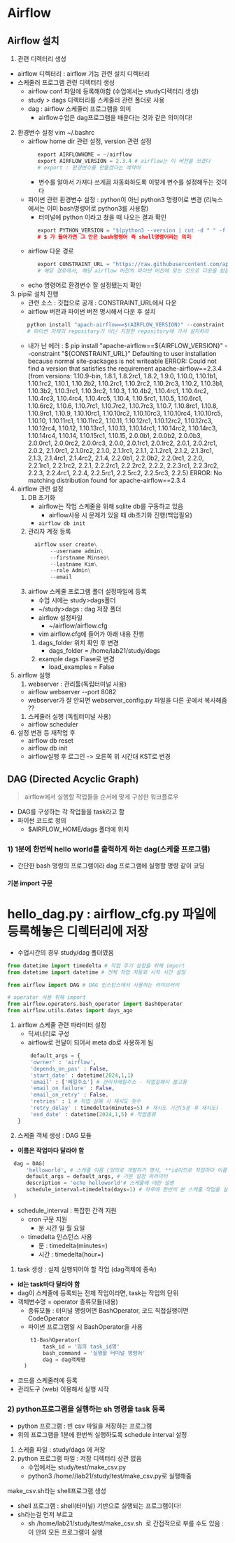# Airflow
## Airflow 설치
1. 관련 디렉터리 생성
  - airflow 디렉터리 : airflow 기능 관련 설치 디렉터리
  - 스케줄러 프로그램 관련 디렉터리 생성 
    - airflow conf 파일에 등록해야함 (수업에서는 study디렉터리 생성)
    - study > dags 디렉터리를 스케줄러 관련 폴더로 사용
    - dag : airflow 스케줄러 프로그램을 의미
      - airflow수업은 dag프로그램을 배운다는 것과 같은 의미이다!
2. 환경변수 설정
   vim ~/.bashrc 
   - airflow home dir 관련 설정, version 관련 설정
     ```python
        export AIRFLOWHOME = ~/airflow
        export AIRFLOW_VERSION = 2.3.4 # airflow는 이 버전을 쓰겠다 
        # export : 환경변수를 만들겠다는 예약어 
     ``` 
     - 변수를 알아서 가져다 쓰게끔 자동화하도록 이렇게 변수를 설정해두는 것이다 
   - 파이썬 관련 환경변수 설정 : python이 아닌 python3 명령어로 변경 (리눅스에서는 이미 bash명령어로 python3를 사용함)
     - 터미널에 python 이라고 쳤을 때 나오는 결과 확인 
     ```python
        export PYTHON_VERSION = "$(python3 --version | cut -d " " -f 2 | cut -d "." -f 1-2) 
        # $ 가 들어가면 그 안은 bash명령어 즉 shell명령어라는 의미 
     ``` 
   - airflow 다운 경로
     ```python
        export CONSTRAINT_URL = "https://raw.githubusercontent.com/apache/airflow/constraints-$(AIRFLOW_VERSION)/constraints-$(PYTHON_VERSION).txt"
        # 해당 경로에서, 해당 airflow 버전의 파이썬 버전에 맞는 것으로 다운을 받음  
     ```  
   - echo 명령어로 환경변수 잘 설정됐는지 확인 
3. pip로 설치 진행
   - 관련 소스 : 깃헙으로 공개  : CONSTRAINT_URL에서 다운
   - airflow 버전과 파이썬 버전 명시해서 다운 후 설치
   ```python
      python install "apach-airflow==$(AIRFLOW_VERSION)" --constraint "$(CONSTRAINT_URL)" 
      # 파이썬 자체의 repository가 아닌 지정한 repository에 가서 설치하라 
   ``` 
   - 내가 난 에러 : $ pip install "apache-airflow==${AIRFLOW_VERSION}" --constraint "${CONSTRAINT_URL}"
        Defaulting to user installation because normal site-packages is not writeable
        ERROR: Could not find a version that satisfies the requirement apache-airflow==2.3.4 (from versions: 1.10.9-bin, 1.8.1, 1.8.2rc1, 1.8.2, 1.9.0, 1.10.0, 1.10.1b1, 1.10.1rc2, 1.10.1, 1.10.2b2, 1.10.2rc1, 1.10.2rc2, 1.10.2rc3, 1.10.2, 1.10.3b1, 1.10.3b2, 1.10.3rc1, 1.10.3rc2, 1.10.3, 1.10.4b2, 1.10.4rc1, 1.10.4rc2, 1.10.4rc3, 1.10.4rc4, 1.10.4rc5, 1.10.4, 1.10.5rc1, 1.10.5, 1.10.6rc1, 1.10.6rc2, 1.10.6, 1.10.7rc1, 1.10.7rc2, 1.10.7rc3, 1.10.7, 1.10.8rc1, 1.10.8, 1.10.9rc1, 1.10.9, 1.10.10rc1, 1.10.10rc2, 1.10.10rc3, 1.10.10rc4, 1.10.10rc5, 1.10.10, 1.10.11rc1, 1.10.11rc2, 1.10.11, 1.10.12rc1, 1.10.12rc2, 1.10.12rc3, 1.10.12rc4, 1.10.12, 1.10.13rc1, 1.10.13, 1.10.14rc1, 1.10.14rc2, 1.10.14rc3, 1.10.14rc4, 1.10.14, 1.10.15rc1, 1.10.15, 2.0.0b1, 2.0.0b2, 2.0.0b3, 2.0.0rc1, 2.0.0rc2, 2.0.0rc3, 2.0.0, 2.0.1rc1, 2.0.1rc2, 2.0.1, 2.0.2rc1, 2.0.2, 2.1.0rc1, 2.1.0rc2, 2.1.0, 2.1.1rc1, 2.1.1, 2.1.2rc1, 2.1.2, 2.1.3rc1, 2.1.3, 2.1.4rc1, 2.1.4rc2, 2.1.4, 2.2.0b1, 2.2.0b2, 2.2.0rc1, 2.2.0, 2.2.1rc1, 2.2.1rc2, 2.2.1, 2.2.2rc1, 2.2.2rc2, 2.2.2, 2.2.3rc1, 2.2.3rc2, 2.2.3, 2.2.4rc1, 2.2.4, 2.2.5rc1, 2.2.5rc2, 2.2.5rc3, 2.2.5)
        ERROR: No matching distribution found for apache-airflow==2.3.4
4. airflow 관련 설정 
   1. DB 초기화
      - airflow는 작업 스케줄을 위해 sqlite db를 구동하고 있음   
        - airflow사용 시 문제가 있을 때 db초기화 진행(백업필요)
      - `airflow db init`
   2. 관리자 계정 등록
      ```python
        airflow user create\
             --username admin\
             --firstname Minseo\
             --lastname Kim\
             --role Admin\
             --email 
      ``` 
   3. airflow 스케줄 프로그램 폴더 설정파일에 등록
      - 수업 시에는 study>dags폴더
      - ~/study>dags : dag 저장 폴더
      - airflow 설정파일
        - ~/airflow/airflow.cfg
      - vim airflow.cfg에 들어가 아래 내용 진행
      1. dags_folder 위치 확인 후 변경
         - dags_folder = /home/lab21/study/dags  
      2. example dags Flase로 변경  
         - load_examples = False 
5. airflow 실행
   1. webserver : 관리툴(독립터미널 사용)
   - airflow webserver --port 8082
   - webserver가 잘 안되면 webserver_config.py 파일을 다른 곳에서 복사해줌 ?? 
   1. 스케줄러 실행 (독립터미널 사용)
   - airflow scheduler  
6. 설정 변경 등 재작업 후 
   - airflow db reset
   - airflow db init
   - airflow실행 후 로그인 -> 오른쪽 위 시간대 KST로 변경  

## DAG (Directed Acyclic Graph)
> airflow에서 실행할 작업들을 순서에 맞게 구성한 워크플로우 
- DAG를 구성하는 각 작업들을 task라고 함 
- 파이썬 코드로 정의 
  - $AIRFLOW_HOME/dags 폴더에 위치
### 1) 1분에 한번씩 hello world를 출력하게 하는 dag(스케줄 프로그램)
- 간단한 bash 명령의 프로그램이라 dag 프로그램에 실행할 명령 같이 코딩 
#### 기본 import 구문
# hello_dag.py : airflow_cfg.py 파일에 등록해놓은 디렉터리에 저장 
- 수업시간의 경우 study/dag 폴더였음 
```python
from datetime import timedelta # 작업 주기 설정을 위해 import 
from datetime import datetime # 전체 작업 자동화 시작 시간 설정

from airflow import DAG # DAG 인스턴스에서 사용하는 라이브러리

# operator 사용 위해 import 
from airflow.operators.bash_operator import BashOperator
from airflow.utils.dates import days_ago
```
1. airflow 스케줄 관련 파라미터 설정
    - 딕셔너리로 구성
    - airflow로 전달이 되어서 meta db로 사용하게 됨
    ```python   
        default_args = {
        'owrner' : 'airflow',
        'depends_on_pas' : False,
        'start_date' : datetime(2024,1,1) 
        'email' : ['메일주소'] # 관리자메일주소 - 작업실패시 봅고용
        'email_on_failure' : False,
        'email_on_retry' : False.
        'retries' : 1 # 작업 실패 시 재시도 횟수
        'retry_delay' : timedelta(minutes=5) # 재시도 기간(5분 후 재시도)
        'end_date' : datetime(2024,1,5) # 작업종류
    } 
    ```
2. 스케줄 객체 생성 : DAG 모듈 
 - **이름은 작업마다 달라야 함**
 ```python
   dag = DAG(
       'helloworld', # 스케줄 이름 (임의로 개발자가 명시, **id이므로 작업마다 이름 달라야)
       default_args = default_args, # 기본 설정 파라미터
       description = 'echo helloworld'# 스케줄에 대한 설명 
       schedule_interval=timedelta(days=1) # 하루에 한번씩 본 스케줄 작업을 실행 (작업의 간격결정)
   )
 ```  
   - schedule_interval : 복잡한 간격 지원
     - cron 구문 지원
       - 분 시간 일 월 요일    
     - timedelta 인스턴스 사용
       - 분 : timedelta(minutes=)
       - 시간 : timedelta(hour=)
1. task 생성 : 실제 실행되어야 할 작업 (dag객체에 종속)
 - **id는 task마다 달라야 함**
 - dag이 스케줄에 등록되는 전체 작업이라면, task는 작업의 단위 
 - 객체변수명 = operator 종류모듈(내용) 
   - 종류모듈 : 터미널 명령어면 BashOperator, 코드 직접실행이면 CodeOperator
   - 파이썬 프로그램일 시 BashOperator을 사용
   ```python
       t1-BashOperator(
           task_id = '임의 task_id명'
           bash_command = '실행할 터미널 명령어'
           dag = dag객체명
     )
   ```
- 코드를 스케줄러에 등록
- 관리도구 (web) 이용해서 실행 시작 

### 2) python프로그램을 실행하는 sh 명령을 task 등록

- python 프로그램 : 빈 csv 파일을 저장하는 프로그램 
- 위의 프로그램을 1분에 한번씩 실행하도록 schedule interval 설정 

1. 스케줄 파일 : study/dags 에 저장
2. python 프로그램 파일 : 저장 디렉터리 상관 없음
   - 수업에서는 study/test/make_csv.py 
   - python3 /home//lab21/study/test/make_csv.py로 실행해줌

make_csv.sh라는 shell프로그램 생성 
- shell 프로그램 : shell(터미널) 기반으로 실행되는 프로그램이다!
- sh라는걸 먼저 부르고  
  - sh /home/lab21/study/test/make_csv.sh  로 간접적으로 부를 수도 있음 : 이 안의 모든 프로그램이 실행